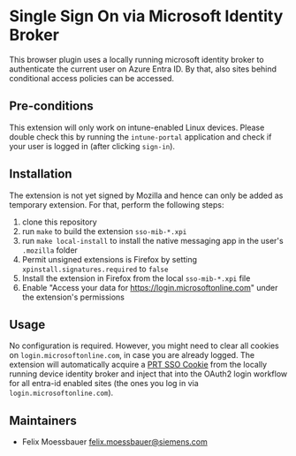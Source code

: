 # Single Sign On via Microsoft Identity Broker

This browser plugin uses a locally running microsoft identity broker
to authenticate the current user on Azure Entra ID. By that, also sites
behind conditional access policies can be accessed.

## Pre-conditions

This extension will only work on intune-enabled Linux devices. Please double
check this by running the `intune-portal` application and check if your user
is logged in (after clicking `sign-in`).

## Installation

The extension is not yet signed by Mozilla and hence can only be added
as temporary extension. For that, perform the following steps:

1. clone this repository
2. run `make` to build the extension `sso-mib-*.xpi`
3. run `make local-install` to install the native messaging app in the user's `.mozilla` folder
4. Permit unsigned extensions is Firefox by setting `xpinstall.signatures.required` to `false`
5. Install the extension in Firefox from the local `sso-mib-*.xpi` file
6. Enable "Access your data for https://login.microsoftonline.com" under the extension's permissions

## Usage

No configuration is required. However, you might need to clear all cookies on
`login.microsoftonline.com`, in case you are already logged. The extension
will automatically acquire a [PRT SSO Cookie](https://learn.microsoft.com/en-us/openspecs/windows_protocols/ms-oapxbc/105e4d17-defd-4637-a520-173db2393a4b)
from the locally running device identity broker and inject that into the OAuth2 login workflow for all entra-id enabled sites
(the ones you log in via `login.microsoftonline.com`).

## Maintainers

- Felix Moessbauer <felix.moessbauer@siemens.com>

